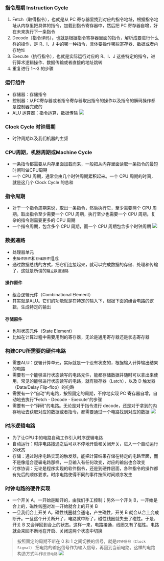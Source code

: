 ### 指令周期 Instruction Cycle
1. Fetch（取得指令），也就是从 PC 寄存器里找到对应的指令地址，根据指令地址从内存里把具体的指令，加载到指令寄存器中，然后把 PC 寄存器自增，好在未来执行下一条指令
2. Decode（指令译码），也就是根据指令寄存器里面的指令，解析成要进行什么样的操作，是 R、I、J 中的哪一种指令，具体要操作哪些寄存器、数据或者内存地址
3. Execute（执行指令），也就是实际运行对应的 R、I、J 这些特定的指令，进行算术逻辑操作、数据传输或者直接的地址跳转
4. 重复进行 1～3 的步骤

### 运行组件
- 存储器：存储指令
- 控制器：从PC寄存器或者指令寄存器取出指令的操作以及指令的解码操作都是控制器完成的
- ALU 运算器：指令运算，数据传输
![](/images/jsjzc/cpuzhiling.jpeg)


### Clock Cycle 时钟周期
- 时钟周期以及我们机器的主频

### CPU周期，机器周期或Machine Cycle
- 一条指令都需要从内存里面加载而来，一般把从内存里面读取一条指令的最短时间叫做CPU周期
- 一个 CPU 周期，通常会由几个时钟周期累积起来。一个 CPU 周期的时间，就是这几个 Clock Cycle 的总和

### 指令周期
- 对于一个指令周期来说，取出一条指令，然后执行它，至少需要两个 CPU 周期。取出指令至少需要一个 CPU 周期，执行至少也需要一个 CPU 周期，复杂的指令则需要更多的 CPU 周期
- 一个指令周期，包含多个 CPU 周期，而一个 CPU 周期包含多个时钟周期
![](/images/jsjzc/cycle.jpeg)

### 数据通路
- 处理器单元
- 由`操作原件`和`存储原件`组成
- 通过数据总线的方式，把它们连接起来，就可以完成数据的存储、处理和传输了，这就是所谓的`建立数据通路`

#### 操作原件
- 组合逻辑元件（Combinational Element）
- 其实就是ALU。它们的功能就是在特定的输入下，根据下面的组合电路的逻辑，生成特定的输出

#### 存储原件
- 也叫状态元件（State Element）
- 比如在计算过程中需要用到的寄存器，无论是通用寄存器还是状态寄存器

### 构建CPU所需要的硬件电路
- 需要ALU：逻辑计算单元，实际就是一个没有状态的，根据输入计算输出结果的电路
- 需要有一个能够进行状态读写的电路元件，能都存储数据并随时可以拿出来使用，常见的能够进行状态读写的电路，就有锁存器（Latch），以及 D 触发器（Data/Delay Flip-flop）的电路
- 需要有一个“自动”的电路，按照固定的周期，不停地实现 PC 寄存器自增，自动地去执行“Fetch - Decode - Execute“的步骤
- 需要有一个“译码”的电路。无论是对于指令进行 decode，还是对于拿到的内存地址去获取对应的数据或者指令，都需要通过一个电路找到对应的数据
![](/images/jsjzc/kongzhiqi.jpeg)

### 时序逻辑电路
- 为了让CPU中的电路自动工作引入时序逻辑电路
- 自动运行：时序电路接通之后可以不停地开启和关闭开关，进入一个自动运行的状态
- 存储：通过时序电路实现的触发器，能把计算结果存储在特定的电路里面，而不是像组合逻辑电路那样，一旦输入有任何改变，对应的输出也会改变
- 时序协调：无论是程序实现的软件指令，还是到硬件层面，各种指令的操作都有先后的顺序要求。时序电路使得不同的事件按照时间顺序发生

### 时钟电路的硬件实现
- 一个开关 A，一开始是断开的，由我们手工控制；另外一个开关 B，一开始是合上的，磁性线圈对准一开始就合上的开关 B
- 一旦我们合上开关 A，磁性线圈就会通电，产生磁性，开关 B 就会从合上变成断开。一旦这个开关断开了，电路就中断了，磁性线圈就失去了磁性。于是，开关 B 又会弹回到合上的状态。这样一来，电路接通，线圈又有了磁性。电路就会来回不断地在开启、关闭这两个状态中切换
> 按照固定的周期不断在 0 和 1 之间切换的信号，就是`时钟信号（Clock Signal）`
> 把电路的输出信号作为输入信号，再回到当前电路。这样的电路构造方式叫作`反馈电路`
![](/images/jsjzc/shizhongdianlu.jpeg)
